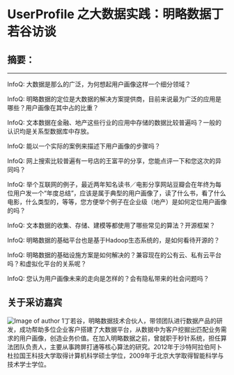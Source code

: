 #  UserProfile 之大数据实践：明略数据丁若谷访谈

## 摘要：

--------------------------------------------------


InfoQ: 大数据是那么的广泛，为何想起用户画像这样一个细分领域？

>


InfoQ: 明略数据的定位是大数据的解决方案提供商，目前来说最为广泛的应用是哪些？用户画像在其中占的比重？

>



InfoQ: 文本数据在金融、地产这些行业的应用中存储的数据比较普遍吗？一般的认识均是关系型数据库中存放。

>


InfoQ: 能以一个实际的案例来描述下用户画像的步骤吗？

>


InfoQ: 网上搜索比较普遍有一号店的王富平的分享，您能点评一下和您这次的异同吗？

>


InfoQ: 举个互联网的例子，最近两年知名读书／电影分享网站豆瓣会在年终为每位用户发一个“年度总结”，应该是属于典型的用户画像了，读了什么书，看了什么电影，什么类型的，等等，您方便举个例子在企业级（地产）是如何定位用户画像的吗？

>

InfoQ: 文本数据的收集、存储、建模等都使用了哪些常见的算法？开源框架？

>


InfoQ:  明略数据的基础平台也是基于Hadoop生态系统的，是如何看待开源的？
>


InfoQ: 明略数据的基础设施方案是如何解决的？兼容现在的公有云、私有云平台吗？和虚拟化平台的关系呢？
>


InfoQ: 您认为用户画像未来的走向是怎样的？会有隐私带来的社会问题吗？

>




## 关于采访嘉宾
![Image of author 1](http://bj2016.archsummit.com/sites/default/files/styles/img-single-track/public/32明略数据-丁若谷.jpg)丁若谷，明略数据技术合伙人，带领团队进行数据产品的研发，成功帮助多位企业客户搭建了大数据平台，从数据中为客户挖掘出匹配业务需求的用户画像，创造业务价值。在加入明略数据之前，曾就职于秒针系统，担任算法团队负责人，主要从事跨屏打通等核心算法的研究。2012年于沙特阿拉伯阿卜杜拉国王科技大学取得计算机科学硕士学位，2009年于北京大学取得智能科学与技术学士学位。

